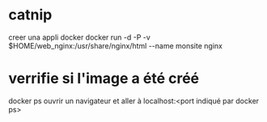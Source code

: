 # catnip
creer una appli docker
docker run -d -P -v $HOME/web_nginx:/usr/share/nginx/html --name monsite nginx
# verrifie si l'image a été créé
docker ps
ouvrir un navigateur et aller à
localhost:<port indiqué par docker ps>
